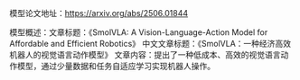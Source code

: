 模型论文地址：https://arxiv.org/abs/2506.01844

模型概述：文章标题：《SmolVLA: A Vision-Language-Action Model for Affordable and Efficient Robotics》
中文文章标题：《SmolVLA：一种经济高效机器人的视觉语言动作模型》
文章内容：提出了一种低成本、高效的视觉语言动作模型，通过少量数据和任务自适应学习实现机器人操作。
